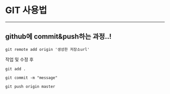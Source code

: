 # GIT 사용법
----
## github에 commit&push하는 과정..!

```
git remote add origin '생성한 저장소url'
```
작업 및 수정 후

```
git add .

git commit -m "message"

git push origin master
```